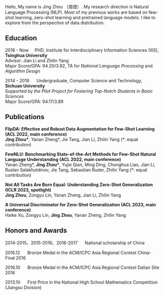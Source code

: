 Hello, My name is Jing Zhou （周璟）. My research direction is Natural Language Processing (NLP). Most of my previous works are based on few-shot learning, zero-shot learning and pretrained language models. I like to explore from the perspective of data distribution. 


## Education
2018 - Now &nbsp;&nbsp;&nbsp;&nbsp;PHD, Institute for Interdisciplinary Information Sciences (IIIS), **Tsinghua University**                   
Advisor: Jian Li and Zhilin Yang  
Major Score/GPA: 94.20/3.92, TA for _National Language Processing_ and _Algorithm Design_

2014 - 2018 &nbsp;&nbsp;&nbsp;&nbsp;   Undergraduate, Computer Science and Technology, **Sichuan University**                                      
Supported by _the Pilot Project for Fostering Top-Notch Students in Basic Sciences_  
Major Score/GPA: 94.17/3.89

## Publications
**FlipDA: Effective and Robust Data Augmentation for Few-Shot Learning (ACL 2022, main conference)**  
**Jing Zhou\***, Yanan Zheng\*, Jie Tang, Jian Li, Zhilin Yang (*: equal contribution)

**FewNLU: Benchmarking State-of-the-Art Methods for Few-Shot Natural Language Understanding (ACL 2022, main conference)**  
Yanan Zheng\*, **Jing Zhou\***, Yujie Qian, Ming Ding, Chonghua Liao, Jian Li, Ruslan Salakhutdinov, Jie Tang, Sebastian
Ruder, Zhilin Yang (*: equal contribution)

**Not All Tasks Are Born Equal: Understanding Zero-Shot Generalization (ICLR 2023, spotlight)**  
**Jing Zhou**, Zongyu Lin, Yanan Zheng, Jian Li, Zhilin Yang 

**A Universal Discriminator for Zero-Shot Generalization (ACL 2023, main conference)**  
Haike Xu, Zongyu Lin, **Jing Zhou**, Yanan Zheng, Zhilin Yang

## Honors and Awards
2014-2015、2015-2016、2016-2017 &nbsp;&nbsp;&nbsp;&nbsp; National scholarship of China

2016.12 &nbsp;&nbsp;&nbsp;&nbsp; Bronze Medal in the ACM/ICPC Asia Regional Contest China-Final 2016

2016.10 &nbsp;&nbsp;&nbsp;&nbsp; Bronze Medal in the ACM/ICPC Asia Regional Contest Dalian Site 2016

2013.10 &nbsp;&nbsp;&nbsp;&nbsp; First Price in the National High School Mathematics Competition (Jiangsu Division)
